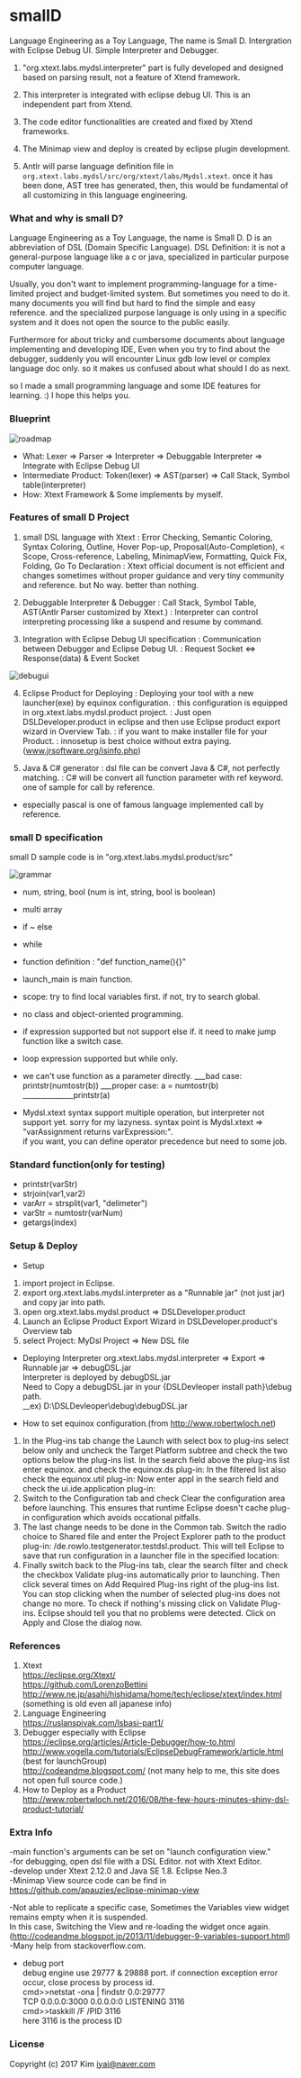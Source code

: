 # smallD
Language Engineering as a Toy Language, The name is Small D. Intergration with Eclipse Debug UI. Simple Interpreter and Debugger.


1. "org.xtext.labs.mydsl.interpreter" part is fully developed and designed based on parsing result, not a feature of Xtend framework. 

2. This interpreter is integrated with eclipse debug UI. This is an independent part from Xtend.

3. The code editor functionalities are created and fixed by Xtend frameworks.

4. The Minimap view and deploy is created by eclipse plugin development.

5. Antlr will parse language definition file in `org.xtext.labs.mydsl/src/org/xtext/labs/Mydsl.xtext`. once it has been done, AST tree has generated, then, this would be fundamental of all customizing in this language engineering. 

### What and why is small D?

Language Engineering as a Toy Language, the name is Small D. D is an abbreviation of DSL (Domain Specific Language). DSL Definition: it is not a general-purpose language like a c or java, specialized in particular purpose computer language.

Usually, you don't want to implement programming-language for a time-limited project and budget-limited system. But sometimes you need to do it. many documents you will find but hard to find the simple and easy reference. and the specialized purpose language is only using in a specific system and it does not open the source to the public easily.

Furthermore for about tricky and cumbersome documents about language implementing and developing IDE, Even when you try to find about the debugger, suddenly you will encounter Linux gdb low level or complex language doc only. so it makes us confused about what should I do as next.

so I made a small programming language and some IDE features for learning. :) I hope this helps you.

### Blueprint
![roadmap](https://user-images.githubusercontent.com/13846660/28236758-70618150-6969-11e7-8913-98eb604a697b.png)
 
 - What: Lexer => Parser => Interpreter => Debuggable Interpreter => Integrate with Eclipse Debug UI
 - Intermediate Product: Token(lexer) => AST(parser) => Call Stack, Symbol table(interpreter)
 - How: Xtext Framework & Some implements by myself. </br>

### Features of small D Project

 1. small DSL language with Xtext
 : Error Checking, Semantic Coloring, Syntax Coloring, Outline, Hover Pop-up, Proposal(Auto-Completion), <
   Scope, Cross-reference, Labeling, MinimapView, Formatting, Quick Fix, Folding, Go To Declaration
 : Xtext official document is not efficient and changes sometimes without proper guidance and very tiny community and reference. 
 but No way. better than nothing. 
 
 
 2. Debuggable Interpreter & Debugger 
 : Call Stack, Symbol Table, AST(Antlr Parser customized by Xtext.)
 : Interpreter can control interpreting processing like a suspend and resume by command.


 3. Integration with Eclipse Debug UI specification
 : Communication between Debugger and Eclipse Debug UI. 
 : Request Socket <=> Response(data) & Event Socket
 
![debugui](https://user-images.githubusercontent.com/13846660/28236759-7064b104-6969-11e7-8896-cbf309b023eb.png)


 4. Eclipse Product for Deploying
 : Deploying your tool with a new launcher(exe) by equinox configuration.
 : this configuration is equipped in org.xtext.labs.mydsl.product project.
 : Just open DSLDeveloper.product in eclipse and then use Eclipse product export wizard in Overview Tab.
 : if you want to make installer file for your Product. 
 : innosetup is best choice without extra paying. (www.jrsoftware.org/isinfo.php)


 5. Java & C# generator
 : dsl file can be convert Java & C#, not perfectly matching.
 : C# will be convert all function parameter with ref keyword. one of sample for call by reference.
 * especially pascal is one of famous language implemented call by reference.

### small D specification

  small D sample code is in "org.xtext.labs.mydsl.product/src"
  
  ![grammar](https://user-images.githubusercontent.com/13846660/28236760-7066258e-6969-11e7-935a-c328ae9dabab.PNG)
  
 - num, string, bool (num is int, string, bool is boolean)
 - multi array
 - if ~ else
 - while
 - function definition : "def function_name(){}"
 - launch_main is main function.
 - scope: try to find local variables first. if not, try to search global.

 - no class and object-oriented programming.
 - if expression supported but not support else if. it need to make jump function like a switch case.
 - loop expression supported but while only.
 - we can't use function as a parameter directly. 
___bad case: printstr(numtostr(b)) 
___proper case: a = numtostr(b)
______________printstr(a)
 - Mydsl.xtext syntax support multiple operation, but interpreter not support yet. sorry for my lazyness.
    syntax point is Mydsl.xtext => "varAssignment returns varExpression:".<br/>
    if you want, you can define operator precedence but need to some job.<br/>

### Standard function(only for testing)

 - printstr(varStr)
 - strjoin(var1,var2)
 - varArr = strsplit(var1, "delimeter")
 - varStr = numtostr(varNum)
 - getargs(index)
 
### Setup & Deploy

 - Setup
  1. import project in Eclipse.
  2. export org.xtext.labs.mydsl.interpreter as a "Runnable jar" (not just jar) and copy jar into path.
  3. open org.xtext.labs.mydsl.product => DSLDeveloper.product
  4. Launch an Eclipse Product Export Wizard in DSLDeveloper.product's Overview tab
  5. select Project: MyDsl Project => New DSL file
  
 - Deploying Interpreter
 org.xtext.labs.mydsl.interpreter => Export => Runnable jar => debugDSL.jar </br>
 Interpreter is deployed by debugDSL.jar </br>
 Need to Copy a debugDSL.jar in your {DSLDevleoper install path}\debug path. </br>
 __ex) D:\DSLDevleoper\debug\debugDSL.jar </br>
 
 - How to set equinox configuration.(from http://www.robertwloch.net)
 1. In the Plug-ins tab change the Launch with select box to plug-ins select below only and uncheck the Target Platform subtree and check the two options below the plug-ins list.
In the search field above the plug-ins list enter equinox. and check the equinox.ds plug-in:
In the filtered list also check the equinox.util plug-in:
Now enter appl in the search field and check the ui.ide.application plug-in:
 2. Switch to the Configuration tab and check Clear the configuration area before launching. This ensures that runtime Eclipse doesn't cache plug-in configuration which avoids occational pitfalls.
 3. The last change needs to be done in the Common tab. Switch the radio choice to Shared file and enter the Project Explorer path to the product plug-in: /de.rowlo.testgenerator.testdsl.product. This will tell Eclipse to save that run configuration in a launcher file in the specified location:
 4. Finally switch back to the Plug-ins tab, clear the search filter and check the checkbox Validate plug-ins automatically prior to launching. Then click several times on Add Required Plug-ins right of the plug-ins list. You can stop clicking when the number of selected plug-ins does not change no more. To check if nothing's missing click on Validate Plug-ins. Eclipse should tell you that no problems were detected. Click on Apply and Close the dialog now.

### References

 1. Xtext<br/>
  https://eclipse.org/Xtext/<br/>
  https://github.com/LorenzoBettini<br/>
  http://www.ne.jp/asahi/hishidama/home/tech/eclipse/xtext/index.html (something is old even all japanese info)<br/>
 2. Language Engineering<br/>
  https://ruslanspivak.com/lsbasi-part1/<br/>
 3. Debugger especially with Eclipse<br/>
  https://eclipse.org/articles/Article-Debugger/how-to.html<br/>
  http://www.vogella.com/tutorials/EclipseDebugFramework/article.html (best for launchGroup)<br/>
  http://codeandme.blogspot.com/ (not many help to me, this site does not open full source code.)<br/>
 4. How to Deploy as a Product<br/>
  http://www.robertwloch.net/2016/08/the-few-hours-minutes-shiny-dsl-product-tutorial/<br/>
 
### Extra Info

 -main function's arguments can be set on "launch configuration view." <br/>
 -for debugging, open dsl file with a DSL Editor. not with Xtext Editor.<br/>
 -develop under Xtext 2.12.0 and Java SE 1.8. Eclipse Neo.3<br/>
 -Minimap View source code can be find in https://github.com/apauzies/eclipse-minimap-view<br/>

 -Not able to replicate a specific case, Sometimes the Variables view widget remains empty when it is suspended. <br/>
  In this case, Switching the View and re-loading the widget once again. <br/>
  (http://codeandme.blogspot.jp/2013/11/debugger-9-variables-support.html) <br/> 
 -Many help from stackoverflow.com.<br/>
 
 - debug port<br/>
 debug engine use 29777 & 29888 port. if connection exception error occur, close process by process id.<br/>
 cmd>>netstat -ona | findstr 0.0:29777<br/>
  TCP    0.0.0.0:3000      0.0.0.0:0              LISTENING       3116<br/>
 cmd>>taskkill /F /PID 3116<br/>
  here 3116 is the process ID<br/>
  
### License

 Copyright (c) 2017 Kim iyai@naver.com<br/>
